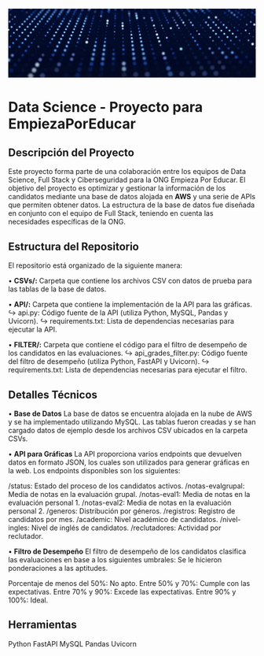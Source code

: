 ![Banner](./img/banna.jpg)
# Data Science - Proyecto para EmpiezaPorEducar

## Descripción del Proyecto
Este proyecto forma parte de una colaboración entre los equipos de Data Science, Full Stack y Ciberseguridad para la ONG Empieza Por Educar. El objetivo del proyecto es optimizar y gestionar la información de los candidatos mediante una base de datos alojada en **AWS** y una serie de APIs que permiten obtener datos. La estructura de la base de datos fue diseñada en conjunto con el equipo de Full Stack, teniendo en cuenta las necesidades específicas de la ONG.


## Estructura del Repositorio
El repositorio está organizado de la siguiente manera:

• **CSVs/:** Carpeta que contiene los archivos CSV con datos de prueba para las tablas de la base de datos.

• **API/:** Carpeta que contiene la implementación de la API para las gráficas.
    ↪ api.py: Código fuente de la API (utiliza Python, MySQL, Pandas y Uvicorn).
    ↪ requirements.txt: Lista de dependencias necesarias para ejecutar la API.
    
• **FILTER/:** Carpeta que contiene el código para el filtro de desempeño de los candidatos en las evaluaciones.
    ↪ api_grades_filter.py: Código fuente del filtro de desempeño (utiliza Python, FastAPI y Uvicorn).
    ↪ requirements.txt: Lista de dependencias necesarias para ejecutar el filtro.


## Detalles Técnicos
• **Base de Datos**
La base de datos se encuentra alojada en la nube de AWS y se ha implementado utilizando MySQL. Las tablas fueron creadas y se han cargado datos de ejemplo desde los archivos CSV ubicados en la carpeta CSVs.

• **API para Gráficas**
La API proporciona varios endpoints que devuelven datos en formato JSON, los cuales son utilizados para generar gráficas en la web. Los endpoints disponibles son los siguientes:

/status: Estado del proceso de los candidatos activos.
/notas-evalgrupal: Media de notas en la evaluación grupal.
/notas-eval1: Media de notas en la evaluación personal 1.
/notas-eval2: Media de notas en la evaluación personal 2.
/generos: Distribución por géneros.
/registros: Registro de candidatos por mes.
/academic: Nivel académico de candidatos.
/nivel-ingles: Nivel de inglés de candidatos.
/reclutadores: Actividad por reclutador.

• **Filtro de Desempeño**
El filtro de desempeño de los candidatos clasifica las evaluaciones en base a los siguientes umbrales:
Se le hicieron ponderaciones a las aptitudes. 

Porcentaje de menos del 50%: No apto.
Entre 50% y 70%: Cumple con las expectativas.
Entre 70% y 90%: Excede las expectativas.
Entre 90% y 100%: Ideal.


## Herramientas
Python
FastAPI
MySQL
Pandas
Uvicorn
